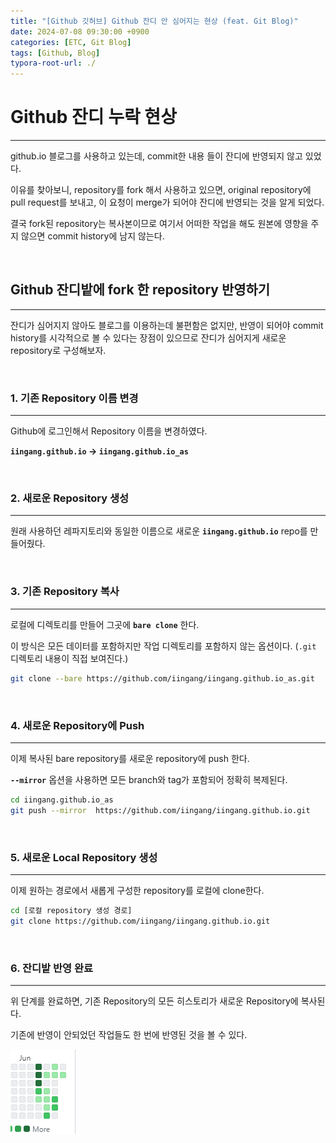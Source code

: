 ```yaml
---
title: "[Github 깃허브] Github 잔디 안 심어지는 현상 (feat. Git Blog)"
date: 2024-07-08 09:30:00 +0900
categories: [ETC, Git Blog]
tags: [Github, Blog]
typora-root-url: ./
---
```




# **Github 잔디 누락 현상**

---

github.io 블로그를 사용하고 있는데,  commit한 내용 들이 잔디에 반영되지 않고 있었다.

이유를 찾아보니, repository를 fork 해서 사용하고 있으면, original repository에 pull request를 보내고, 이 요청이 merge가 되어야 잔디에 반영되는 것을 알게 되었다.

결국 fork된 repository는 복사본이므로 여기서 어떠한 작업을 해도 원본에 영향을 주지 않으면 commit history에 남지 않는다. 

<br/>

## **Github 잔디밭에 fork 한 repository 반영하기**

---

잔디가 심어지지 않아도 블로그를 이용하는데 불편함은 없지만, 반영이 되어야 commit history를 시각적으로 볼 수 있다는 장점이 있으므로 잔디가 심어지게 새로운 repository로 구성해보자.

<br/>

### **1. 기존 Repository 이름 변경**

---

Github에 로그인해서 Repository 이름을 변경하였다.

**`iingang.github.io` -> `iingang.github.io_as`** 





<br/>

### **2. 새로운 Repository 생성**

---

원래 사용하던 레파지토리와 동일한 이름으로 새로운 **`iingang.github.io`** repo를 만들어줬다. 



<br/>

### **3. 기존 Repository 복사**

---

로컬에 디렉토리를 만들어 그곳에 **`bare clone`** 한다.

이 방식은 모든 데이터를 포함하지만 작업 디렉토리를 포함하지 않는 옵션이다. (`.git` 디렉토리 내용이 직접 보여진다.)

```bash
git clone --bare https://github.com/iingang/iingang.github.io_as.git
```



<br/>

### **4. 새로운 Repository에 Push**

---

이제 복사된 bare repository를 새로운 repository에 push 한다.

**`--mirror`** 옵션을 사용하면 모든 branch와 tag가 포함되어 정확히 복제된다.

```bash
cd iingang.github.io_as
git push --mirror  https://github.com/iingang/iingang.github.io.git
```



<br/>

### **5. 새로운 Local Repository 생성**

---

이제 원하는 경로에서 새롭게 구성한 repository를 로컬에 clone한다.

```bash
cd [로컬 repository 생성 경로]
git clone https://github.com/iingang/iingang.github.io.git
```





<br/>

### **6. 잔디밭 반영 완료**

---

위 단계를 완료하면, 기존 Repository의 모든 히스토리가 새로운 Repository에 복사된다.

기존에 반영이 안되었던 작업들도 한 번에 반영된 것을 볼 수 있다.

![image-20240708113517683](/../assets/img/posts/2024-07-08-github-fork-repository-grass/image-20240708113517683.png) 



<br/>
